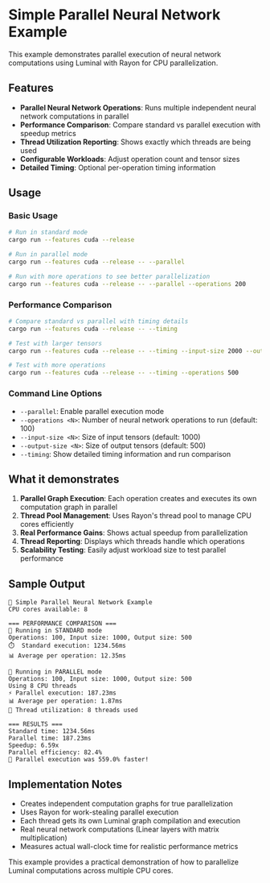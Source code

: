 # Simple Parallel Neural Network Example

This example demonstrates parallel execution of neural network computations using Luminal with Rayon for CPU parallelization.

## Features

- **Parallel Neural Network Operations**: Runs multiple independent neural network computations in parallel
- **Performance Comparison**: Compare standard vs parallel execution with speedup metrics
- **Thread Utilization Reporting**: Shows exactly which threads are being used
- **Configurable Workloads**: Adjust operation count and tensor sizes
- **Detailed Timing**: Optional per-operation timing information

## Usage

### Basic Usage

```bash
# Run in standard mode
cargo run --features cuda --release

# Run in parallel mode
cargo run --features cuda --release -- --parallel

# Run with more operations to see better parallelization
cargo run --features cuda --release -- --parallel --operations 200
```

### Performance Comparison

```bash
# Compare standard vs parallel with timing details
cargo run --features cuda --release -- --timing

# Test with larger tensors
cargo run --features cuda --release -- --timing --input-size 2000 --output-size 1000

# Test with more operations
cargo run --features cuda --release -- --timing --operations 500
```

### Command Line Options

- `--parallel`: Enable parallel execution mode
- `--operations <N>`: Number of neural network operations to run (default: 100)
- `--input-size <N>`: Size of input tensors (default: 1000)
- `--output-size <N>`: Size of output tensors (default: 500)
- `--timing`: Show detailed timing information and run comparison

## What it demonstrates

1. **Parallel Graph Execution**: Each operation creates and executes its own computation graph in parallel
2. **Thread Pool Management**: Uses Rayon's thread pool to manage CPU cores efficiently
3. **Real Performance Gains**: Shows actual speedup from parallelization
4. **Thread Reporting**: Displays which threads handle which operations
5. **Scalability Testing**: Easily adjust workload size to test parallel performance

## Sample Output

```
🔬 Simple Parallel Neural Network Example
CPU cores available: 8

=== PERFORMANCE COMPARISON ===
🔧 Running in STANDARD mode
Operations: 100, Input size: 1000, Output size: 500
⏱️  Standard execution: 1234.56ms
📊 Average per operation: 12.35ms

🚀 Running in PARALLEL mode
Operations: 100, Input size: 1000, Output size: 500
Using 8 CPU threads
⚡ Parallel execution: 187.23ms
📊 Average per operation: 1.87ms
🧵 Thread utilization: 8 threads used

=== RESULTS ===
Standard time: 1234.56ms
Parallel time: 187.23ms
Speedup: 6.59x
Parallel efficiency: 82.4%
🎉 Parallel execution was 559.0% faster!
```

## Implementation Notes

- Creates independent computation graphs for true parallelization
- Uses Rayon for work-stealing parallel execution
- Each thread gets its own Luminal graph compilation and execution
- Real neural network computations (Linear layers with matrix multiplication)
- Measures actual wall-clock time for realistic performance metrics

This example provides a practical demonstration of how to parallelize Luminal computations across multiple CPU cores.
